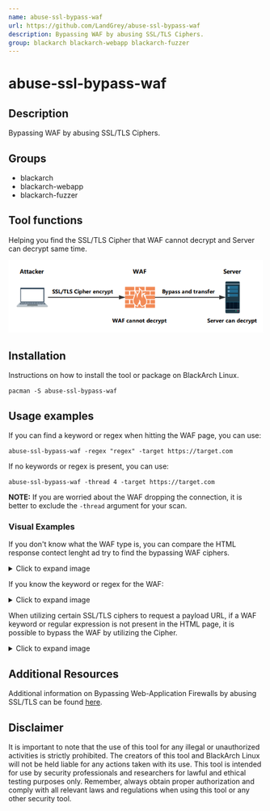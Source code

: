 ```yaml
---
name: abuse-ssl-bypass-waf
url: https://github.com/LandGrey/abuse-ssl-bypass-waf
description: Bypassing WAF by abusing SSL/TLS Ciphers.
group: blackarch blackarch-webapp blackarch-fuzzer
---
```


# abuse-ssl-bypass-waf

## Description
Bypassing WAF by abusing SSL/TLS Ciphers.

## Groups
- blackarch
- blackarch-webapp
- blackarch-fuzzer

## Tool functions
Helping you find the SSL/TLS Cipher that WAF cannot decrypt and Server can decrypt same time.

![logic-diagram](../media/abuse-ssl-bypass-waf-mind.png)

## Installation
Instructions on how to install the tool or package on BlackArch Linux.

```
pacman -S abuse-ssl-bypass-waf
```

## Usage examples
If you can find a keyword or regex when hitting the WAF page, you can use:
```
abuse-ssl-bypass-waf -regex "regex" -target https://target.com
```
If no keywords or regex is present, you can use:
```
abuse-ssl-bypass-waf -thread 4 -target https://target.com
```
**NOTE:** If you are worried about the WAF dropping the connection, it is better to exclude the `-thread` argument for your scan. 

### Visual Examples
If you don't know what the WAF type is, you can compare the HTML response contect lenght ad try to find the bypassing WAF ciphers.
<details>
<summary role="button">Click to expand image</summary>
<img src="../media/abuse-ssl-bypass-waf-example1.png"
/>
</details>

If you know the keyword or regex for the WAF:
<details>
<summary role="button">Click to expand image</summary>
<img src="../media/abuse-ssl-bypass-waf-example2.png"
/>
</details>

When utilizing certain SSL/TLS ciphers to request a payload URL, if a WAF keyword or regular expression is not present in the HTML page, it is possible to bypass the WAF by utilizing the Cipher.
<details>
<summary role="button">Click to expand image</summary>
<img src="../media/abuse-ssl-bypass-waf-example3.png"
/>
</details>

## Additional Resources
Additional information on Bypassing Web-Application Firewalls by abusing SSL/TLS can be found [here](https://0x09al.github.io/waf/bypass/ssl/2018/07/02/web-application-firewall-bypass.html).

## Disclaimer
It is important to note that the use of this tool for any illegal or unauthorized activities is strictly prohibited. The creators of this tool and BlackArch Linux will not be held liable for any actions taken with its use. This tool is intended for use by security professionals and researchers for lawful and ethical testing purposes only. Remember, always obtain proper authorization and comply with all relevant laws and regulations when using this tool or any other security tool.
